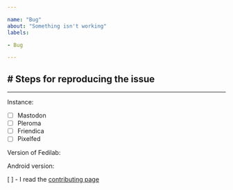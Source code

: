 ```yaml
---

name: "Bug"
about: "Something isn't working"
labels:

- Bug

---
```


<!-- Please, describe the issue here -->

## # Steps for reproducing the issue

<!-- Step, to reproduce it -->


---
<!-- The instance you are using -->
Instance:

<!-- Your social network -->
<!-- Put a x between brackets like: - [x] Mastodon -->

- [ ] Mastodon
- [ ] Pleroma
- [ ] Friendica
- [ ] Pixelfed

<!-- If you know the version of Fedilab that you are using (can be found in about page) -->
Version of Fedilab:


<!-- Your Android version -->
Android version:


<!-- If you read our contributing advice -->
[ ] - I read the [contributing page](../../CONTRIBUTING.md)

